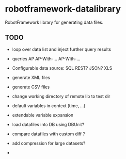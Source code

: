 # robotframework-datalibrary
RobotFramework library for generating data files.


## TODO

- loop over data list and inject further query results

- queries
	AP
	AP-With-...
	AP-With-...



- Configurable data source:
	SQL
	REST?
	JSON?
	XLS

- generate XML files
- generate CSV files
- change working directory of remote lib to test dir
- default variables in context (time, ...)
- extendable variable expansion
- load datafiles into DB using DBUnit?
- compare datafiles with custom diff ?
- add compression for large datasets?
-  